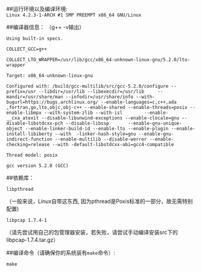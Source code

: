 ##运行环境以及编译环境:  
`Linux 4.2.3-1-ARCH #1 SMP PREEMPT x86_64 GNU/Linux`

##编译器信息：
（g++ -v输出）  

`Using built-in specs.`  

`COLLECT_GCC=g++`  

`COLLECT_LTO_WRAPPER=/usr/lib/gcc/x86_64-unknown-linux-gnu/5.2.0/lto-wrapper`  

`Target: x86_64-unknown-linux-gnu` 

`Configured with: /build/gcc-multilib/src/gcc-5.2.0/configure --prefix=/usr --libdir=/usr/lib --libexecdir=/usr/lib     --mandir=/usr/share/man --infodir=/usr/share/info --with-bugurl=https://bugs.archlinux.org/ --enable-languages=c,c++,ada ,fortran,go,lto,objc,obj-c++ --enable-shared --enable-threads=posix --enable-libmpx --with-system-zlib --with-isl        --enable-__cxa_atexit --disable-libunwind-exceptions --enable-clocale=gnu --disable-libstdcxx-pch --disable-libssp       --enable-gnu-unique-object --enable-linker-build-id --enable-lto --enable-plugin --enable-install-libiberty --with  -linker-hash-style=gnu --enable-gnu-indirect-function --enable-multilib --disable-werror --enable-checking=release --with -default-libstdcxx-abi=gcc4-compatible`  

`Thread model: posix`  

`gcc version 5.2.0 (GCC) `  


##依赖库：  

`libpthread`  

（一般来说，Linux自带这东西, 因为pthread是Poxis标准的一部分，故无需特别配置)  

`libpcap 1.7.4-1`    

（请先尝试用自己的包管理器安装，若失败，请尝试手动编译安装src下的libpcap-1.7.4.tar.gz）  


##编译命令（请确保你的系统装有`make`命令）:  

`make`
